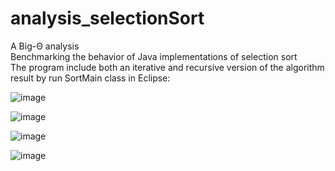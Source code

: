 # analysis_selectionSort
A Big-Θ analysis  
Benchmarking the behavior of Java implementations of selection sort  
The program include both an iterative and recursive version of the algorithm  
result by run SortMain class in Eclipse:

![image](https://user-images.githubusercontent.com/44309297/51810124-ff38b280-2273-11e9-8d30-6294a697d30d.png)

![image](https://user-images.githubusercontent.com/44309297/51810135-15df0980-2274-11e9-9887-53d3553c5fa4.png)

![image](https://user-images.githubusercontent.com/44309297/51810146-268f7f80-2274-11e9-9983-816cd1bdec70.png)

![image](https://user-images.githubusercontent.com/44309297/51810182-4fb01000-2274-11e9-895c-2d544240f280.png)
